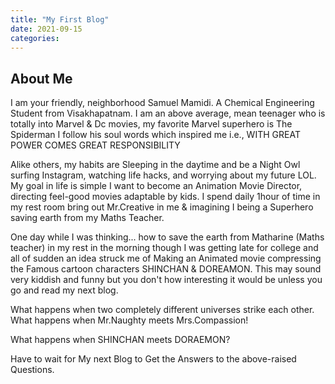 ```yaml
---
title: "My First Blog"
date: 2021-09-15
categories:
---
```



## About Me

I am your friendly, neighborhood Samuel Mamidi. A Chemical Engineering Student from Visakhapatnam.
I am an above average, mean teenager who is totally into Marvel & Dc movies, my favorite Marvel superhero is The Spiderman
I follow his soul words which inspired me i.e., WITH GREAT POWER COMES GREAT RESPONSIBILITY 

Alike others, my habits are Sleeping in the daytime and be a Night Owl surfing Instagram, watching life hacks, and worrying about my future LOL. My goal in life is simple I want to become an Animation Movie Director, directing feel-good movies adaptable by kids. I spend daily 1hour of time in my rest room bring out Mr.Creative in me & imagining I being a Superhero saving earth from my Maths Teacher.

One day while I was thinking... how to save the earth from Matharine (Maths teacher) in my rest in the morning though I was getting late for college and all of sudden an idea struck me of Making an Animated movie compressing the Famous cartoon characters SHINCHAN & DOREAMON. This may sound very kiddish and funny but you don't how interesting it would be unless you go and read my next blog.

What happens when two completely different universes strike each other. What happens when Mr.Naughty meets Mrs.Compassion!

What happens when SHINCHAN meets DORAEMON?

Have to wait for My next Blog to Get the Answers to the above-raised Questions.
